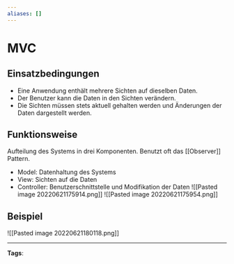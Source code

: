 ```yaml
---
aliases: []
---
```


# MVC

## Einsatzbedingungen

- Eine Anwendung enthält mehrere Sichten auf dieselben Daten.
- Der Benutzer kann die Daten in den Sichten verändern.
- Die Sichten müssen stets aktuell gehalten werden und Änderungen der Daten dargestellt werden.

## Funktionsweise

Aufteilung des Systems in drei Komponenten. Benutzt oft das [[Observer]] Pattern.

- Model: Datenhaltung des Systems
- View: Sichten auf die Daten
- Controller: Benutzerschnittstelle und Modifikation der Daten
  ![[Pasted image 20220621175914.png]]
  ![[Pasted image 20220621175954.png]]

## Beispiel

![[Pasted image 20220621180118.png]]

---

**Tags**:
